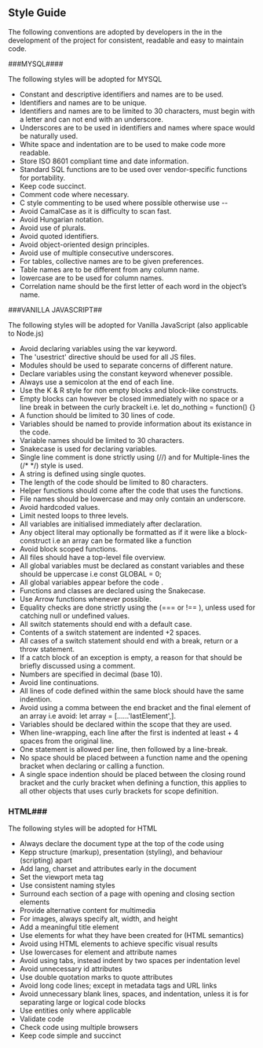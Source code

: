## Style Guide

The following conventions are adopted by developers in the in the development of the project for consistent, readable and easy to maintain code.

###MYSQL####

The following styles will be adopted for MYSQL

- Constant and descriptive identifiers and names are to be used.
- Identifiers and names are to be unique.
- Identifiers and names are to be limited to 30 characters, must begin with a letter and can not end with an underscore.
- Underscores are to be used in identifiers and names where space would be naturally used.
- White space and indentation are to be used to make code more readable.
- Store  ISO 8601 compliant time and date information.
- Standard SQL functions are to be used over vendor-specific functions for portability.
- Keep code succinct.
- Comment code where necessary.
- C style commenting to be used where possible otherwise use --
- Avoid CamalCase as it is difficulty to scan fast.
- Avoid Hungarian notation.
- Avoid use of plurals.
- Avoid quoted identifiers.
- Avoid object-oriented design principles.
- Avoid use of multiple consecutive underscores.
- For tables, collective names are to be given preferences.
- Table names are to be different from any column name.
- lowercase are to be used for column names.
- Correlation name should be the first letter of each word in the object’s name.

###VANILLA JAVASCRIPT##

The following styles will be adopted for Vanilla JavaScript (also applicable to Node.js)

- Avoid declaring variables using the var keyword.
- The 'usestrict' directive should be used for all JS files.
- Modules should be used to separate concerns of different nature.
- Declare variables using the constant keyword whenever possible.
- Always use a semicolon at the end of each line.
- Use the K & R style for non empty blocks and block-like constructs.
- Empty blocks can however be closed immediately  with no space or a line break in between the curly brackelt i.e. let do_nothing = function() {}
- A function should be limited to 30 lines of code.
- Variables should be named to provide information about its existance in the code.
- Variable names should be limited to 30 characters.
- Snakecase is used for declaring variables.
- Single line comment is done strictly using (//) and for Multiple-lines the (/* */) style is used.
- A string is defined using single quotes.
- The length of the code should be limited to 80 characters.
- Helper functions should come after the code that uses the functions.
- File names should be lowercase and may only contain an underscore. 
- Avoid hardcoded values.
- Limit nested loops to three levels.
- All variables are initialised immediately after declaration. 
- Any object literal may optionally be  formatted as if it were like a block-construct i.e an array can be formated like a function  
- Avoid block scoped functions.
- All files should have a top-level file overview.
- All global variables must be declared as constant variables and these should be uppercase i.e const GLOBAL = 0;
- All global variables appear before the code .
- Functions and classes are declared using the Snakecase.
- Use Arrow functions whenever possible.
- Equality checks are done strictly using the (=== or !== ), unless used for catching null or undefined values.
- All switch statements should end with a default case.
- Contents of a switch statement are indented +2 spaces.
- All cases of a switch statement should end with a break, return or a throw statement.
- If a catch block of an exception is empty, a reason for that should be briefly discussed using a comment. 
- Numbers are specified in decimal (base 10).
- Avoid line continuations.
- All lines of code defined within the same block should have the same indention. 
- Avoid using a comma between the end bracket and the final element of an array i.e avoid: let array = [......'lastElement',].
- Variables should be declared within the scope that they are used.
- When line-wrapping, each line after the first is indented at least + 4 spaces from the original line. 
- One statement is allowed per line, then followed by a line-break.
- No space should be placed between a function name and the opening bracket when declaring or calling a function.
- A single space indention should be placed between the closing round bracket and the curly bracket when defining a function, this applies to all other objects that uses curly brackets for scope definition.

### HTML###

The following styles will be adopted for HTML

- Always declare the document type at the top of the code using <!DOCTYPE html>
- Kepp structure (markup), presentation (styling), and behaviour (scripting) apart
- Add lang, charset and attributes early in the document
- Set the viewport meta tag
- Use consistent naming styles
- Surround each section of a page with opening and closing section elements
- Provide alternative content for multimedia
- For images, always specify alt, width, and height
- Add a meaningful title element
- Use elements for what they have been created for (HTML semantics)
- Avoid using HTML elements to achieve specific visual results
- Use lowercases for element and attribute names
- Avoid using tabs, instead indent by two spaces per indentation level
- Avoid unnecessary id attributes
- Use double quotation marks to quote attributes
- Avoid long code lines; except in metadata tags and URL links
- Avoid unnecessary blank lines, spaces, and indentation, unless it is for separating large or logical code blocks
- Use entities only where applicable
- Validate code
- Check code using multiple browsers
- Keep code simple and succinct

